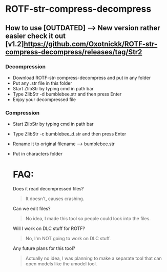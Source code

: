 # ROTF-str-compress-decompress

## How to use [OUTDATED] --> New version rather easier check it out [v1.2]https://github.com/Oxotnickk/ROTF-str-compress-decompress/releases/tag/Str2

### Decompression
- Download ROTF-str-compress-decompress and put in any folder
- Put any .str file in this folder
- Start ZlibStr by typing cmd in path bar
- Type ZlibStr -d bumblebee.str and then press Enter
- Enjoy your decompressed file

### Compression
- Start ZlibStr by typing cmd in path bar
- Type ZlibStr -c bumblebee_d.str and then press Enter
- Rename it to original filename --> bumblebee.str
- Put in characters folder

  # FAQ:
  Does it read decompressed files?
  > It doesn't, causes crashing.

  Can we edit files?
  > No idea, I made this tool so people could look into the files.

  Will I work on DLC stuff for ROTF?
  > No, I'm NOT going to work on DLC stuff.

  Any future plans for this tool?
  > Actually no idea, I was planning to make a separate tool that can open models like the umodel tool.
